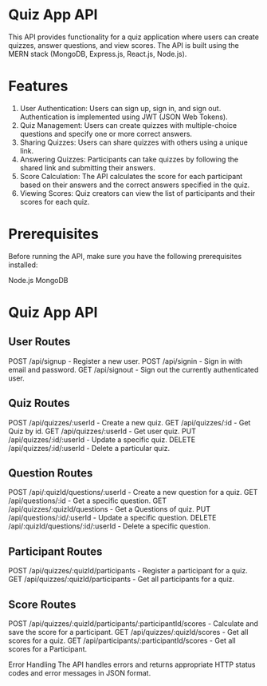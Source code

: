 # Quiz App API

This API provides functionality for a quiz application where users can create quizzes, answer questions, and view scores. The API is built using the MERN stack (MongoDB, Express.js, React.js, Node.js).

# Features

1. User Authentication: Users can sign up, sign in, and sign out. Authentication is implemented using JWT (JSON Web Tokens).
2. Quiz Management: Users can create quizzes with multiple-choice questions and specify one or more correct answers.
3. Sharing Quizzes: Users can share quizzes with others using a unique link.
4. Answering Quizzes: Participants can take quizzes by following the shared link and submitting their answers.
5. Score Calculation: The API calculates the score for each participant based on their answers and the correct answers specified in the quiz.
6. Viewing Scores: Quiz creators can view the list of participants and their scores for each quiz.


# Prerequisites

Before running the API, make sure you have the following prerequisites installed:

Node.js
MongoDB

# Quiz App API

## User Routes
POST /api/signup - Register a new user.
POST /api/signin - Sign in with email and password.
GET /api/signout - Sign out the currently authenticated user.
## Quiz Routes
POST /api/quizzes/:userId - Create a new quiz.
GET /api/quizzes/:id - Get Quiz by id.
GET /api/quizzes/:userId - Get user quiz.
PUT /api/quizzes/:id/:userId - Update a specific quiz.
DELETE /api/quizzes/:id/:userId - Delete a particular quiz.
## Question Routes
POST /api/:quizId/questions/:userId - Create a new question for a quiz.
GET /api/questions/:id - Get a specific question.
GET /api/quizzes/:quizId/questions - Get a Questions of quiz.
PUT /api/questions/:id/:userId - Update a specific question.
DELETE /api/:quizId/questions/:id/:userId - Delete a specific question.
## Participant Routes
POST /api/quizzes/:quizId/participants - Register a participant for a quiz.
GET /api/quizzes/:quizId/participants - Get all participants for a quiz.
## Score Routes
POST /api/quizzes/:quizId/participants/:participantId/scores - Calculate and save the score for a participant.
GET /api/quizzes/:quizId/scores - Get all scores for a quiz.
GET /api/participants/:participantId/scores - Get all scores for a Participant.


Error Handling
The API handles errors and returns appropriate HTTP status codes and error messages in JSON format.


